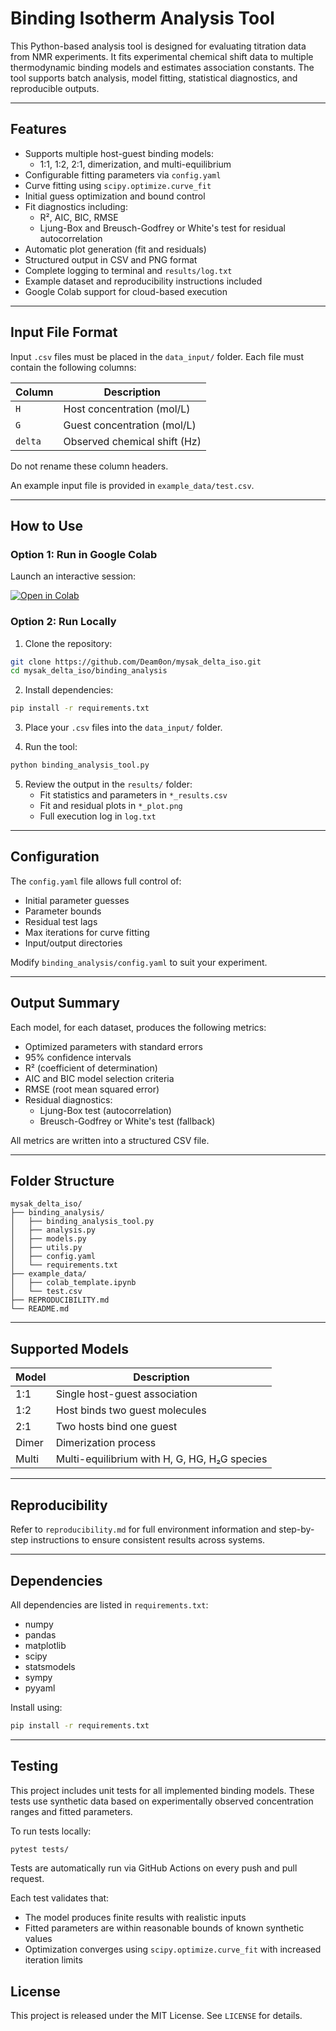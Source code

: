 
# Binding Isotherm Analysis Tool

This Python-based analysis tool is designed for evaluating titration data from NMR experiments. It fits experimental chemical shift data to multiple thermodynamic binding models and estimates association constants. The tool supports batch analysis, model fitting, statistical diagnostics, and reproducible outputs.

---

## Features

- Supports multiple host-guest binding models:
  - 1:1, 1:2, 2:1, dimerization, and multi-equilibrium
- Configurable fitting parameters via `config.yaml`
- Curve fitting using `scipy.optimize.curve_fit`
- Initial guess optimization and bound control
- Fit diagnostics including:
  - R², AIC, BIC, RMSE
  - Ljung-Box and Breusch-Godfrey or White's test for residual autocorrelation
- Automatic plot generation (fit and residuals)
- Structured output in CSV and PNG format
- Complete logging to terminal and `results/log.txt`
- Example dataset and reproducibility instructions included
- Google Colab support for cloud-based execution

---

## Input File Format

Input `.csv` files must be placed in the `data_input/` folder. Each file must contain the following columns:

| Column  | Description                        |
|---------|------------------------------------|
| `H`     | Host concentration (mol/L)         |
| `G`     | Guest concentration (mol/L)        |
| `delta` | Observed chemical shift (Hz)       |

Do not rename these column headers.

An example input file is provided in `example_data/test.csv`.

---

## How to Use

### Option 1: Run in Google Colab

Launch an interactive session:

[![Open in Colab](https://colab.research.google.com/assets/colab-badge.svg)](https://colab.research.google.com/github/Deam0on/mysak_delta_iso/blob/main/example_data/colab_template.ipynb)

### Option 2: Run Locally

1. Clone the repository:

```bash
git clone https://github.com/Deam0on/mysak_delta_iso.git
cd mysak_delta_iso/binding_analysis
```

2. Install dependencies:

```bash
pip install -r requirements.txt
```

3. Place your `.csv` files into the `data_input/` folder.

4. Run the tool:

```bash
python binding_analysis_tool.py
```

5. Review the output in the `results/` folder:
   - Fit statistics and parameters in `*_results.csv`
   - Fit and residual plots in `*_plot.png`
   - Full execution log in `log.txt`

---

## Configuration

The `config.yaml` file allows full control of:

- Initial parameter guesses
- Parameter bounds
- Residual test lags
- Max iterations for curve fitting
- Input/output directories

Modify `binding_analysis/config.yaml` to suit your experiment.

---

## Output Summary

Each model, for each dataset, produces the following metrics:

- Optimized parameters with standard errors
- 95% confidence intervals
- R² (coefficient of determination)
- AIC and BIC model selection criteria
- RMSE (root mean squared error)
- Residual diagnostics:
  - Ljung-Box test (autocorrelation)
  - Breusch-Godfrey or White's test (fallback)

All metrics are written into a structured CSV file.

---

## Folder Structure

```
mysak_delta_iso/
├── binding_analysis/
│   ├── binding_analysis_tool.py
│   ├── analysis.py
│   ├── models.py
│   ├── utils.py
│   ├── config.yaml
│   └── requirements.txt
├── example_data/
│   ├── colab_template.ipynb
│   └── test.csv
├── REPRODUCIBILITY.md
└── README.md
```

---

## Supported Models

| Model  | Description                       |
|--------|-----------------------------------|
| 1:1    | Single host-guest association     |
| 1:2    | Host binds two guest molecules    |
| 2:1    | Two hosts bind one guest          |
| Dimer  | Dimerization process              |
| Multi  | Multi-equilibrium with H, G, HG, H₂G species |

---

## Reproducibility

Refer to `reproducibility.md` for full environment information and step-by-step instructions to ensure consistent results across systems.

---

## Dependencies

All dependencies are listed in `requirements.txt`:

- numpy
- pandas
- matplotlib
- scipy
- statsmodels
- sympy
- pyyaml

Install using:

```bash
pip install -r requirements.txt
```

---

## Testing

This project includes unit tests for all implemented binding models. These tests use synthetic data based on experimentally observed concentration ranges and fitted parameters.

To run tests locally:

```bash
pytest tests/
```

Tests are automatically run via GitHub Actions on every push and pull request.

Each test validates that:
- The model produces finite results with realistic inputs
- Fitted parameters are within reasonable bounds of known synthetic values
- Optimization converges using `scipy.optimize.curve_fit` with increased iteration limits


## License

This project is released under the MIT License. See `LICENSE` for details.
